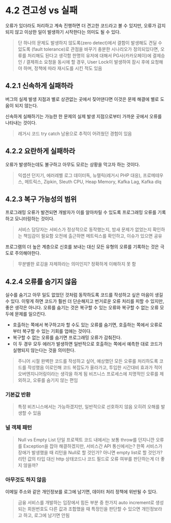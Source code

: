 # 4.2 견고성 vs 실패

오류가 있더라도 처리하고 계속 진행하면 더 견고한 코드라고 볼 수 있지만, 오류가 감지되지 않고 이상한 일이 발생하기 시작한다는 의미도 될 수 있다.

> 단 하나의 문제도 발생하지 않도록(zero detect)에서 결함이 발생해도 견딜 수 있도록 (fault tolerance)로 관점을 바꾸기
> 충분한 시나리오가 정의되있다면, 오류를 처리해도 된다고 생각함
> 한명의 유저에 대해서 PG사(카카오페이)에 결제승인 / 결제취소 요청을 동시에 할 경우, User Lock이 발생하여 잠시 후에 요청해야 하며, 정책에 따라 재시도를 시킨 적도 있음

## 4.2.1 신속하게 실패하라

버그의 실제 발생 지점과 별로 상관없는 곳에서 짖어댄다면 이것은 문제 해결에 별로 도움이 되지 않는다.

신속하게 실패하기는 가능한 한 문제의 실제 발생 지점으로부터 가까운 곳에서 오류를 나타내는 것이다.

> 레거시 코드 try catch 남용으로 추적이 어려웠던 경험이 있음

## 4.2.2 요란하게 실패하라

오류가 발생하는데도 불구하고 아무도 모르는 상황을 막고자 하는 것이다.

> 익셉션 던지기, 에러레벨 로그
> 데이터독, 뉴렐릭(레거시 PHP 대응), 프로메테우스, 메트릭스, Zipkin, Sleuth
> CPU, Heap Memory, Kafka Lag, Kafka dlq

## 4.2.3 복구 가능성의 범위

프로그래밍 오류가 발견되면 개발자가 이를 알아차릴 수 있도록 프로그래밍 오류를 기록하고 모니터링하는 것이다.

> 서비스 담당자는 서비스가 정상적으로 동작했는지, 밤새 문제가 없었는지 확인하는 책임감이 필요함
> 오전에 출근하면 메트릭스를 확인하고, 이슈가 있으면 공유

프로그램의 더 높은 계층으로 신호를 보내는 대신 모든 유형의 오류를 기록하는 것은 극도로 주의해야한다.

> 무분별한 로깅을 자제하라는 의미인지? 정확하게 이해하지 못 함

## 4.2.4 오류를 숨기지 않음

실수를 숨기고 아무 일도 없었던 것처럼 동작하도록 코드를 작성하고 싶은 마음이 생길 수 있다.
이렇게 하면 코드가 훨씬 더 단순해지고 번거로운 오류 처리를 피할 수 있지만, 좋은 생각은 아니다.
오류를 숨기는 것은 복구할 수 있는 오류와 복구할 수 없는 오류 모두에 문제를 일으킨다.

- 호출하는 쪽에서 복구하고자 할 수도 있는 오류를 숨기면, 호출하는 쪽에서 오류로부터 복구할 수 있는 기회를 업애는 것이다.
- 복구할 수 없는 오류를 숨기면 프로그래밍 오류가 감춰진다.
- 이 두 경우 모두 에러가 발생하면 일반적으로 호출하는 쪽에서 예측한 대로 코드가 실행되지 않는다는 것을 의미한다.

> 주니어 시절 완벽한 코드를 작성하고 싶어, 예상했던 모든 오류를 처리하도록 코드를 작성했음
> 이로인해 코드 복잡도가 올라가고, 투입한 시간대비 효과가 적어 오버엔지니어링이라는 생각을 하게 됨
> 비즈니스 프로세스에 치명적인 오류를 제외하고, 오류를 숨기지 않는 편임

### 기본값 반환

> 특정 비즈니스에서는 가능하겠지만, 일반적으로 선호하지 않음
> 오히려 오해를 발생할 수 있음

### 널 객체 패턴

> Null vs Empty List
> 단일 프로젝트 코드 내에서는 보통 throw를 던지니깐 오류를 Exception을 잡아 해결하겠지만,
> 서비스간 API 통신에서는? 한쪽 서비스가 장애가 발생했을 때 리턴을 Null로 할 것인가? 아니면 empty list로 할 것인가?
> 리턴 값의 타입 대신 http 상태코드나 코드 필드로 오류 여부를 판단하는게 더 좋지 않을까?

### 아무것도 하지 않음

이메일 주소와 같은 개인정보를 로그에 남기면, 데이터 처리 정책에 위반될 수 있다.

> 금융 서비스를 개발하는 입장에서 힘든 부분 중 한가지
> auto increment로 생성되는 회원번호도 다른 값과 조합했을 때 특정인을 판단할 수 있으면 개인정보라고 하고, 로그에 남기면 안됨
